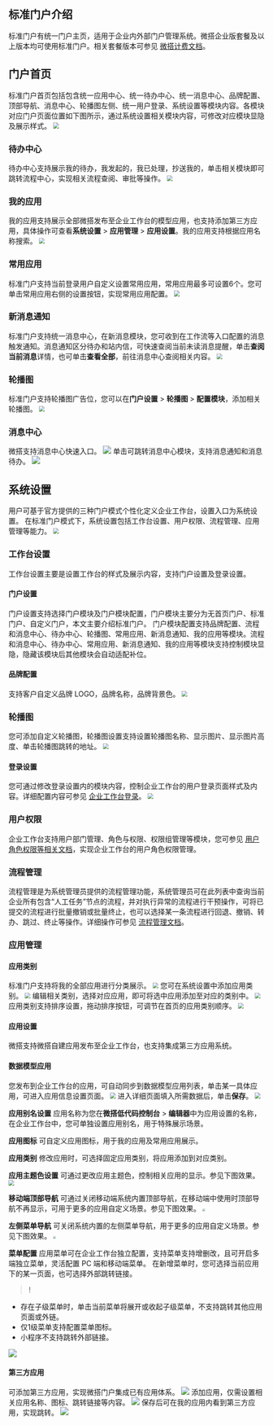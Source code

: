 ## 标准门户介绍
标准门户有统一门户主页，适用于企业内外部门户管理系统。微搭企业版套餐及以上版本均可使用标准门户。相关套餐版本可参见 [微搭计费文档](https://cloud.tencent.com/document/product/1301/48867)。


## 门户首页
标准门户首页包括包含统一应用中心、统一待办中心、统一消息中心、品牌配置、顶部导航、消息中心、轮播图左侧、统一用户登录、系统设置等模块内容。各模块对应门户页面位置如下图所示，通过系统设置相关模块内容，可修改对应模块显隐及展示样式。
<img src="https://qcloudimg.tencent-cloud.cn/raw/278e933a794019fc7988c855ab004a44.png" style="zoom:70%;" />

### 待办中心
待办中心支持展示我的待办，我发起的，我已处理，抄送我的，单击相关模块即可跳转流程中心，实现相关流程查阅、审批等操作。
<img src="https://qcloudimg.tencent-cloud.cn/raw/b2c74eed2618f6b43f679168cad35ac2.png" style="zoom:70%;" />

### 我的应用
我的应用支持展示全部微搭发布至企业工作台的模型应用，也支持添加第三方应用，具体操作可查看**系统设置** > **应用管理** > **应用设置**。我的应用支持根据应用名称搜索。
<img src="https://qcloudimg.tencent-cloud.cn/raw/9a2dd5fd9c322d7eb7fbb28887681052.png" style="zoom:70%;" />

### 常用应用
标准门户支持当前登录用户自定义设置常用应用，常用应用最多可设置6个。您可单击常用应用右侧的设置按钮，实现常用应用配置。
<img src="https://qcloudimg.tencent-cloud.cn/raw/045a51696c5cede768d95fdd2063023d.png" style="zoom:70%;" />


### 新消息通知
标准门户支持统一消息中心，在新消息模块，您可收到在工作流等入口配置的消息触发通知。消息通知区分待办和站内信，可快速查阅当前未读消息提醒，单击**查阅当前消息**详情，也可单击**查看全部**，前往消息中心查阅相关内容。
<img src="https://qcloudimg.tencent-cloud.cn/raw/7f2fa6f7d78e96edf57e562175424457.png" style="zoom:70%;" />

### 轮播图
标准门户支持轮播图广告位，您可以在**门户设置** > **轮播图** > **配置模块**，添加相关轮播图。
<img src="https://qcloudimg.tencent-cloud.cn/raw/37bb7f6f2211183c38d87698eebf9424.png" style="zoom:70%;" />


### 消息中心
微搭支持消息中心快速入口。
![](https://qcloudimg.tencent-cloud.cn/raw/f98aea6d35fd996c2a37fd57de6e46ed.png)
单击可跳转消息中心模块，支持消息通知和消息待办。
![](https://qcloudimg.tencent-cloud.cn/raw/6c144327892fd8c0258d92a84bae47db.png)


## 系统设置 
用户可基于官方提供的三种门户模式个性化定义企业工作台，设置入口为系统设置。
在标准门户模式下，系统设置包括工作台设置、用户权限、流程管理、应用管理等能力。
<img src="https://qcloudimg.tencent-cloud.cn/raw/abd5d1965265f938aea65b8b49b25ecb.png" style="zoom:70%;" />

### 工作台设置
工作台设置主要是设置工作台的样式及展示内容，支持门户设置及登录设置。

#### 门户设置
门户设置支持选择门户模块及门户模块配置，门户模块主要分为无首页门户、标准门户、自定义门户，本文主要介绍标准门户。
门户模块配置支持品牌配置、流程和消息中心、待办中心、轮播图、常用应用、新消息通知、我的应用等模块。流程和消息中心、待办中心、常用应用、新消息通知、我的应用等模块支持控制模块显隐，隐藏该模块后其他模块会自动适配补位。

#### 品牌配置
支持客户自定义品牌 LOGO，品牌名称，品牌背景色。
<img src="https://qcloudimg.tencent-cloud.cn/raw/13f386b9c69bf991f5fea0387a3f2bf1.png" style="zoom:70%;" />

### 轮播图
您可添加自定义轮播图，轮播图设置支持设置轮播图名称、显示图片、显示图片高度、单击轮播图跳转的地址。
<img src="https://qcloudimg.tencent-cloud.cn/raw/86c7b1e9bd00d9fe7597cf6b3a99db66.png" style="zoom:70%;" />

#### 登录设置
您可通过修改登录设置内的模块内容，控制企业工作台的用户登录页面样式及内容。详细配置内容可参见 [企业工作台登录](https://cloud.tencent.com/document/product/1301/82051)。
<img src="https://qcloudimg.tencent-cloud.cn/raw/c328cdd625983e41495a19a6ebce588d.png" style="zoom:70%;" />

### 用户权限
企业工作台支持用户部门管理、角色与权限、权限组管理等模块，您可参见 [用户角色权限等相关文档](https://cloud.tencent.com/document/product/1301/67238)，实现企业工作台的用户角色权限管理。

### 流程管理
流程管理是为系统管理员提供的流程管理功能，系统管理员可在此列表中查询当前企业所有包含“人工任务”节点的流程，并对执行异常的流程进行干预操作，可将已提交的流程进行批量撤销或批量终止，也可以选择某一条流程进行回退、撤销、转办、跳过、终止等操作。详细操作可参见 [流程管理文档](https://cloud.tencent.com/document/product/1301/82307)。


### 应用管理
#### 应用类别
标准门户支持将我的全部应用进行分类展示。
<img src="https://qcloudimg.tencent-cloud.cn/raw/ff78d1ad7e6eaecbbde6c772c50a994a.png
" style="zoom:70%;" />
您可在系统设置中添加应用类别。
<img src="https://qcloudimg.tencent-cloud.cn/raw/c25be1075a3e2bfdd408ab7b0092f9bc.png
" style="zoom:70%;" />
编辑相关类别，选择对应应用，即可将选中应用添加至对应的类别中。
<img src="https://qcloudimg.tencent-cloud.cn/raw/30a9093de6a6b6f839ddbdbdcab63770.png
" style="zoom:70%;" />
应用类别支持排序设置，拖动排序按钮，可调节在首页的应用类别顺序。
<img src="https://qcloudimg.tencent-cloud.cn/raw/9a8841bdbc80966901abe014e4c87851.png
" style="zoom:70%;" />

#### 应用设置
微搭支持微搭自建应用发布至企业工作台，也支持集成第三方应用系统。

#### 数据模型应用
您发布到企业工作台的应用，可自动同步到数据模型应用列表，单击某一具体应用，可进入应用信息设置页面。
<img src="https://qcloudimg.tencent-cloud.cn/raw/8ca61dba5918edda0758b8b6cc2caf23.png" style="zoom:70%;" />
进入详细页面填入所需数据后，单击**保存**。
<img src="https://qcloudimg.tencent-cloud.cn/raw/7389deba29a1ed83e55fec69abf40887.png" style="zoom:70%;" />

**应用别名设置**
应用名称为您在**微搭低代码控制台** > **编辑器**中为应用设置的名称，在企业工作台中，您可单独设置应用别名，用于特殊展示场景。

**应用图标**
可自定义应用图标，用于我的应用及常用应用展示。

**应用类别**
修改应用时，可选择固定应用类别，将应用添加到对应类别。

**应用主题色设置**
可通过更改应用主题色，控制相关应用的显示。参见下图效果。
<img src="https://qcloudimg.tencent-cloud.cn/raw/3bab4e64ee73bf6a4ea33677ce2df55d.png" style="zoom:70%;" />

**移动端顶部导航**
可通过关闭移动端系统内置顶部导航，在移动端中使用时顶部导航不再显示，可用于更多的应用自定义场景。参见下图效果。
<img src="https://qcloudimg.tencent-cloud.cn/raw/80d447cc39f10b91fc8ced0e90a7077a.jpg" style="zoom:30%;" />

**左侧菜单导航**
可关闭系统内置的左侧菜单导航，用于更多的应用自定义场景。参见下图效果。
<img src="https://qcloudimg.tencent-cloud.cn/raw/144f4a521e30b649e2c12edac12a2ea5.png" style="zoom:30%;" />

**菜单配置**
应用菜单可在企业工作台独立配置，支持菜单支持增删改，且可开启多端独立菜单，灵活配置 PC 端和移动端菜单。
在新增菜单时，您可选择当前应用下的某一页面，也可选择外部跳转链接。
>!
- 存在子级菜单时，单击当前菜单将展开或收起子级菜单，不支持跳转其他应用页面或外链。
- 仅1级菜单支持配置菜单图标。
- 小程序不支持跳转外部链接。

<img src="https://qcloudimg.tencent-cloud.cn/raw/3d1ce4336acd78bdca7516c9d160390e.png" style="zoom:0%;" />

#### 第三方应用
可添加第三方应用，实现微搭门户集成已有应用体系。
<img src="https://qcloudimg.tencent-cloud.cn/raw/f64d1a67481af2eee6ec72f1047302ab.png" style="zoom:0%;" />
添加应用，仅需设置相关应用名称、图标、跳转链接等内容。
<img src="https://qcloudimg.tencent-cloud.cn/raw/c201dadc6ea8960df06e47ffbe86cbe0.png" style="zoom:0%;" />
保存后可在我的应用内看到第三方应用，实现跳转。
<img src="https://qcloudimg.tencent-cloud.cn/raw/b95e36fc8bf7e3f23a01987760f5a961.png" style="zoom:0%;" />
